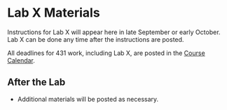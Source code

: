 # Lab X Materials

Instructions for Lab X will appear here in late September or early October. Lab X can be done any time after the instructions are posted.

All deadlines for 431 work, including Lab X, are posted in the [Course Calendar](https://thomaselove.github.io/431/calendar.html).

## After the Lab

- Additional materials will be posted as necessary.
